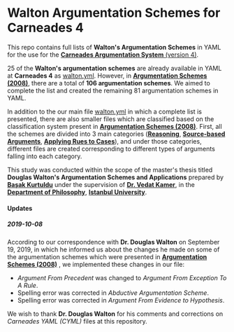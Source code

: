 
# Walton Argumentation Schemes for Carneades 4

This repo contains full lists of **Walton's Argumentation Schemes** in YAML for the use for the [**Carneades Argumentation System** (version 4)](https://github.com/carneades/carneades-4).

25 of the **Walton's argumentation schemes** are already available in YAML at **Carneades 4** as [walton.yml](https://github.com/carneades/carneades-4/blob/master/examples/AGs/YAML/walton.yml). However, in [**Argumentation Schemes (2008)**](https://www.cambridge.org/core/books/argumentation-schemes/9AE7E4E6ABDE690565442B2BD516A8B6), there are a total of **106 argumentation schemes**. We aimed to complete the list and created the remaining 81 argumentation schemes in YAML.

In addition to the our main file [walton.yml](https://github.com/basakkurtuldu/walton-argumentation-schemes-for-carneades-4/blob/master/walton.yml) in which a complete list is presented, there are also smaller files which are classified based on the classification system present in [**Argumentation Schemes (2008)**](https://www.cambridge.org/core/books/argumentation-schemes/9AE7E4E6ABDE690565442B2BD516A8B6). First, all the schemes are divided into 3 main categories ([**Reasoning**](https://github.com/basakkurtuldu/walton-argumentation-schemes-for-carneades-4/tree/master/A_reasoning), [**Source-based Arguments**](https://github.com/basakkurtuldu/walton-argumentation-schemes-for-carneades-4/tree/master/B_source-based-arguments), [**Applying Rues to Cases**](https://github.com/basakkurtuldu/walton-argumentation-schemes-for-carneades-4/tree/master/C_applying-rules-to-cases)), and under those categories, different files are created corresponding to different types of arguments falling into each category. 

This study was conducted within the scope of the master's thesis titled **Douglas Walton's Argumentation Schemes and Applications** prepared by [**Başak Kurtuldu**](https://github.com/basakkurtuldu) under the supervision of [**Dr. Vedat Kamer**](https://istanbul.academia.edu/VedatKamer), in the [**Department of Philosophy**](http://felsefe.edebiyat.istanbul.edu.tr), [**Istanbul University**](https://www.istanbul.edu.tr).

#### Updates
##### 2019-10-08

According to our correspondence with **Dr. Douglas Walton** on September 19, 2019, in which he informed us about the changes he made on some of the argumentation schemes which were presented in [**Argumentation Schemes (2008)**](https://www.cambridge.org/core/books/argumentation-schemes/9AE7E4E6ABDE690565442B2BD516A8B6) , we implemented these changes in our file:

* _Argument From Precedent_ was changed to _Argument From Exception To A Rule_.
* Spelling error was corrected in _Abductive Argumentation Scheme_.
* Spelling error was corrected in _Argument From Evidence to Hypothesis_.

We wish to thank **Dr. Douglas Walton** for his comments and corrections on _Carneades YAML (CYML)_ files at this repository.
